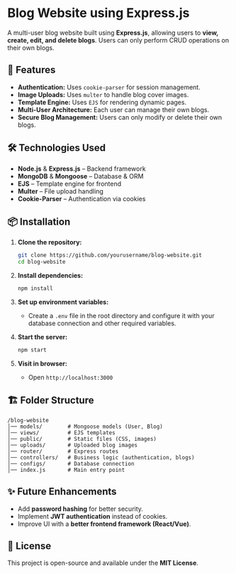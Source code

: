 # Blog Website using Express.js

A multi-user blog website built using **Express.js**, allowing users to **view, create, edit, and delete blogs**. Users can only perform CRUD operations on their own blogs.

## 🚀 Features
- **Authentication:** Uses `cookie-parser` for session management.
- **Image Uploads:** Uses `multer` to handle blog cover images.
- **Template Engine:** Uses `EJS` for rendering dynamic pages.
- **Multi-User Architecture:** Each user can manage their own blogs.
- **Secure Blog Management:** Users can only modify or delete their own blogs.

## 🛠️ Technologies Used
- **Node.js** & **Express.js** – Backend framework
- **MongoDB** & **Mongoose** – Database & ORM
- **EJS** – Template engine for frontend
- **Multer** – File upload handling
- **Cookie-Parser** – Authentication via cookies




## 📦 Installation
1. **Clone the repository:**
   ```sh
   git clone https://github.com/yourusername/blog-website.git
   cd blog-website
   ```
2. **Install dependencies:**
   ```sh
   npm install
   ```
3. **Set up environment variables:**
   - Create a `.env` file in the root directory and configure it with your database connection and other required variables.

4. **Start the server:**
   ```sh
   npm start
   ```
5. **Visit in browser:**
   - Open `http://localhost:3000`

## 🏗️ Folder Structure
```
/blog-website
│── models/        # Mongoose models (User, Blog)
│── views/         # EJS templates
│── public/        # Static files (CSS, images)
│── uploads/       # Uploaded blog images
│── router/        # Express routes
│── controllers/   # Business logic (authentication, blogs)
│── configs/       # Database connection
│── index.js       # Main entry point
```

## ✨ Future Enhancements
- Add **password hashing** for better security.
- Implement **JWT authentication** instead of cookies.
- Improve UI with a **better frontend framework (React/Vue)**.

## 📜 License
This project is open-source and available under the **MIT License**.

